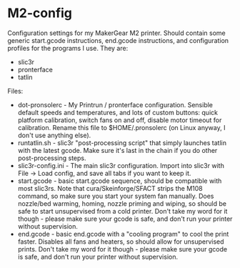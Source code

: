 M2-config
=========

Configuration settings for my MakerGear M2 printer. Should contain some
generic start.gcode instructions, end.gcode instructions, and configuration 
profiles for the programs I use. They are:

* slic3r
* pronterface
* tatlin

Files:

* dot-pronsolerc - My Printrun / pronterface configuration. Sensible default speeds and temperatures, and lots of custom buttons: quick platform calibration, switch fans on and off, disable motor timeout for calibration. Rename this file to $HOME/.pronsolerc (on Linux anyway, I don't use anything else).
* runtatlin.sh - slic3r "post-processing script" that simply launches tatlin with the latest gcode. Make sure it's last in the chain if you do other post-processing steps.
* slic3r-config.ini - The main slic3r configuration. Import into slic3r with File -> Load config, and save all tabs if you want to keep it.
* start.gcode - basic start.gcode sequence, should be compatible with most slic3rs. Note that cura/Skeinforge/SFACT strips the M108 command, so make sure you start your system fan manually. Does nozzle/bed warming, homing, nozzle priming and wiping, so should be safe to start unsupervised from a cold printer. Don't take my word for it though - please make sure your gcode is safe, and don't run your printer without supervision.
* end.gcode - basic end.gcode with a "cooling program" to cool the print faster. Disables all fans and heaters, so should allow for unsupervised prints. Don't take my word for it though - please make sure your gcode is safe, and don't run your printer without supervision.
